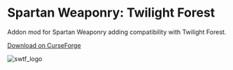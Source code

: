# Spartan Weaponry: Twilight Forest
Addon mod for Spartan Weaponry adding compatibility with Twilight Forest.

[Download on CurseForge](https://www.curseforge.com/minecraft/mc-mods/spartan-weaponry-twilight-forest)

![swtf_logo](https://user-images.githubusercontent.com/31541291/167636442-bb2d0df1-9f83-4b08-83f6-ba7b1a031da3.png)
